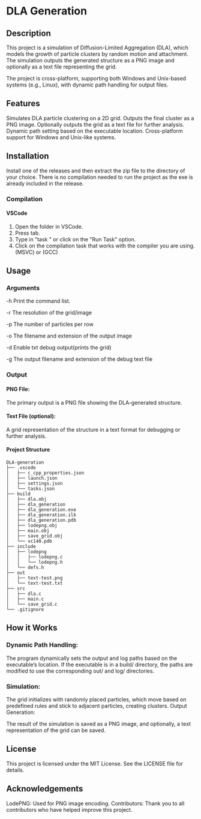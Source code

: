 # DLA Generation
## Description
This project is a simulation of Diffusion-Limited Aggregation (DLA), which models the growth of particle clusters by random motion and attachment. The simulation outputs the generated structure as a PNG image and optionally as a text file representing the grid.

The project is cross-platform, supporting both Windows and Unix-based systems (e.g., Linux), with dynamic path handling for output files.

## Features
Simulates DLA particle clustering on a 2D grid.
Outputs the final cluster as a PNG image.
Optionally outputs the grid as a text file for further analysis.
Dynamic path setting based on the executable location.
Cross-platform support for Windows and Unix-like systems.

## Installation
Install one of the releases and then extract the zip file to the directory of your choice. There is no compilation needed to run the project as the exe is already included in the release.

### Compilation
#### VSCode
1. Open the folder in VSCode.
2. Press tab.
3. Type in "task " or click on the "Run Task" option.
4. Click on the compilation task that works with the compiler you are using. (MSVC) or (GCC)

## Usage
### Arguments
-h Print the command list.

-r The resolution of the grid/image

-p The number of particles per row

-o The filename and extension of the output image

-d Enable txt debug output(prints the grid)

-g The output filename and extension of the debug text file

### Output
#### PNG File:
The primary output is a PNG file showing the DLA-generated structure.
#### Text File (optional):
A grid representation of the structure in a text format for debugging or further analysis.
#### Project Structure
```
DLA-generation
├── .vscode
│   ├── c_cpp_properties.json
│   ├── launch.json
│   ├── settings.json
│   └── tasks.json
├── build
│   ├── dla.obj
│   ├── dla_generation
│   ├── dla_generation.exe
│   ├── dla_generation.ilk
│   ├── dla_generation.pdb
│   ├── lodepng.obj
│   ├── main.obj
│   ├── save_grid.obj
│   └── vc140.pdb
├── include
│   ├── lodepng
│   │   ├── lodepng.c
│   │   └── lodepng.h
│   └── defs.h
├── out
│   ├── text-test.png
│   └── text-test.txt
├── src
│   ├── dla.c
│   ├── main.c
│   └── save_grid.c
└── .gitignore
```



## How it Works
### Dynamic Path Handling:
The program dynamically sets the output and log paths based on the executable’s location. If the executable is in a build/ directory, the paths are modified to use the corresponding out/ and log/ directories.

### Simulation:
The grid initializes with randomly placed particles, which move based on predefined rules and stick to adjacent particles, creating clusters.
Output Generation:

The result of the simulation is saved as a PNG image, and optionally, a text representation of the grid can be saved.

## License
This project is licensed under the MIT License. See the LICENSE file for details.

## Acknowledgements
LodePNG: Used for PNG image encoding.
Contributors: Thank you to all contributors who have helped improve this project.
